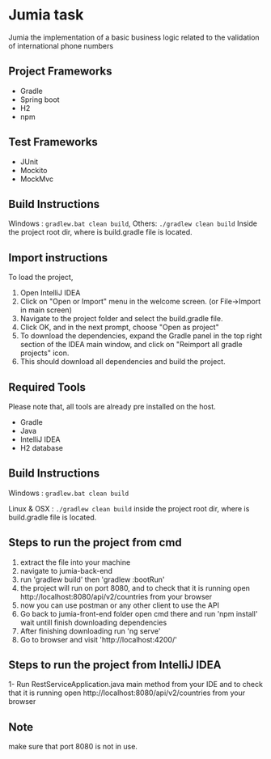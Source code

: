 # Jumia task
Jumia the implementation of a basic business logic related to the validation of international phone numbers

## Project Frameworks

* Gradle
* Spring boot
* H2
* npm 

## Test Frameworks
* JUnit
* Mockito
* MockMvc

## Build Instructions
Windows : `gradlew.bat clean build`,
Others: `./gradlew clean build`
Inside the project root dir, where is build.gradle file is located.

## Import instructions
To load the project,
1. Open IntelliJ IDEA
2. Click on "Open or Import" menu in the welcome screen. (or File->Import in main screen)
3. Navigate to the project folder and select the build.gradle file.
4. Click OK, and in the next prompt, choose "Open as project"
5. To download the dependencies, expand the Gradle panel in the top right section of the IDEA main window,
and click on "Reimport all gradle projects" icon.
6. This should download all dependencies and build the project.

## Required Tools
Please note that, all tools are already pre installed on the host.
* Gradle
* Java
* IntelliJ IDEA
* H2 database

## Build Instructions
Windows : `gradlew.bat clean build`

Linux  &  OSX : `./gradlew clean build`
inside the project root dir, where is build.gradle file is located.
	

## Steps to run the project from cmd
1. extract the file into your machine 
2. navigate to jumia-back-end
3. run 'gradlew build' then 'gradlew :bootRun' 
4. the project will run on port 8080, and to check that it is running open http://localhost:8080/api/v2/countries from your browser 
5. now you can use postman or any other client to use the API
6. Go back to jumia-front-end folder open cmd there and run  'npm install' wait untill finish downloading dependencies
7. After finishing downloading run 'ng serve'
7. Go to browser and visit 'http://localhost:4200/'

## Steps to run the project from IntelliJ IDEA
1- Run RestServiceApplication.java main method from your IDE and to check that it is running open http://localhost:8080/api/v2/countries from your browser

## Note
make sure that port 8080 is not in use.
